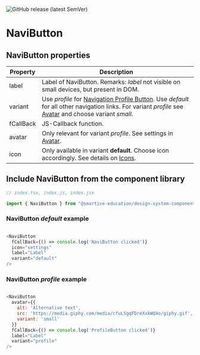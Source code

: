 ![GitHub release (latest SemVer)](https://img.shields.io/github/v/release/smartive-education/design-system-component-library-yeahyeahyeah)
# NaviButton
## NaviButton properties
| Property|Description|
|-|-|
|label|Label of NaviButton. Remarks: *label* not visible on small devices, but present in DOM.|
|variant|Use *profile* for [Navigation Profile Button](./?path=/story/navigation-navigation--navigation-story). Use *default* for all other navigation links. For variant *profile* see [Avatar](./?path=/docs/user--avatar-story) and choose variant *small*.|
|fCallBack|JS-Callback function.|
|avatar|Only relevant for variant *profile*. See settings in [Avatar](./?path=/docs/user--avatar-story).|
|icon|Only available in variant **default**. Choose icon accordingly. See details on [Icons](./?path=/docs/icons-collection--all).|

## Include NaviButton from the component library

```js
// index.tsx, index.js, index.jsx

import { NaviButton } from "@smartive-education/design-system-component-library-yeahyeahyeah"

```
### NaviButton *default* example
```js

<NaviButton
  fCallBack={() => console.log('NaviButton clicked')}
  icon="settings"
  label="Label"
  variant="default"
/>

```

### NaviButton *profile* example
```js

<NaviButton
  avatar={{
    alt: 'Alternative text',
    src: 'https://media.giphy.com/media/cfuL5gqFDreXxkWQ4o/giphy.gif',
    variant: 'small'
  }}
  fCallBack={() => console.log('ProfileButton clicked')}
  label="Label"
  variant="profile"
/>

```